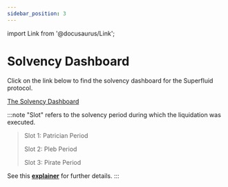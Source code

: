```yaml
---
sidebar_position: 3
---
```

import Link from '@docusaurus/Link';

# Solvency Dashboard

Click on the link below to find the solvency dashboard for the Superfluid protocol.

<div style={{ textAlign: 'center', margin: '20px' }}>
   <a 
      href="https://superfluid.metabaseapp.com/public/dashboard/a074474a-3c03-4368-84f9-a87761f5d902"
      className="button-link"
      style={{
         backgroundColor: 'green',
         color: 'white',
         fontSize: '16px',
         padding: '10px 20px',
         textDecoration: 'none',
         borderRadius: '4px',
         display: 'inline-block'
      }}
   >
      The Solvency Dashboard
   </a>
</div>

:::note
"Slot" refers to the solvency period during which the liquidation was executed.
> 
> Slot 1: Patrician Period
>
> Slot 2: Pleb Period
>
> Slot 3: Pirate Period
> 
See this [**explainer**](./liquidations-and-toga.mdx#patricians-plebs-and-pirates-3ps) for further details.
:::
